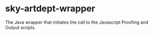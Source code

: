 # sky-artdept-wrapper
The Java wrapper that initiates the call to the Javascript Proofing and Output scripts.